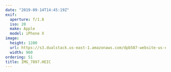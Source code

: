 ```yaml
---
date: "2019-09-14T14:45:19Z"
exif:
  aperture: f/1.8
  iso: 20
  make: Apple
  model: iPhone X
image:
  height: 1280
  url: https://s3.dualstack.us-east-1.amazonaws.com/dpb587-website-us-east-1/asset/gallery/2019-europe-trip/e5cc1368-63c6-95cf-31f2-3967dc1e85f8~1280.jpg
  width: 960
ordering: 51
title: IMG_7897.HEIC
---
```

